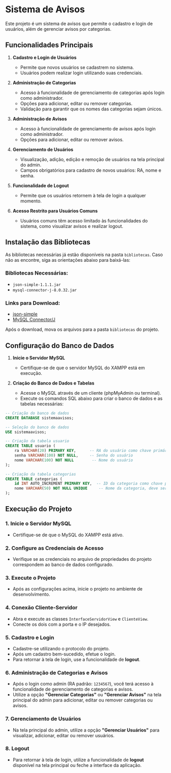 # Sistema de Avisos

Este projeto é um sistema de avisos que permite o cadastro e login de usuários, além de gerenciar avisos por categorias.

## Funcionalidades Principais

1. **Cadastro e Login de Usuários**
   - Permite que novos usuários se cadastrem no sistema.
   - Usuários podem realizar login utilizando suas credenciais.

2. **Administração de Categorias**
   - Acesso à funcionalidade de gerenciamento de categorias após login como administrador.
   - Opções para adicionar, editar ou remover categorias.
   - Validação para garantir que os nomes das categorias sejam únicos.

3. **Administração de Avisos**
   - Acesso à funcionalidade de gerenciamento de avisos após login como administrador.
   - Opções para adicionar, editar ou remover avisos.

4. **Gerenciamento de Usuários**
   - Visualização, adição, edição e remoção de usuários na tela principal do admin.
   - Campos obrigatórios para cadastro de novos usuários: RA, nome e senha.

5. **Funcionalidade de Logout**
   - Permite que os usuários retornem à tela de login a qualquer momento.

6. **Acesso Restrito para Usuários Comuns**
   - Usuários comuns têm acesso limitado às funcionalidades do sistema, como visualizar avisos e realizar logout.

## Instalação das Bibliotecas

As bibliotecas necessárias já estão disponíveis na pasta `bibliotecas`. Caso não as encontre, siga as orientações abaixo para baixá-las:

### Bibliotecas Necessárias:
- `json-simple-1.1.1.jar`
- `mysql-connector-j-8.0.32.jar`

### Links para Download:
- [json-simple](https://github.com/fangyidong/json-simple)
- [MySQL Connector/J](https://dev.mysql.com/downloads/connector/j/)

Após o download, mova os arquivos para a pasta `bibliotecas` do projeto.

## Configuração do Banco de Dados

1. **Inicie o Servidor MySQL**
   - Certifique-se de que o servidor MySQL do XAMPP está em execução.

2. **Criação do Banco de Dados e Tabelas**
   - Acesse o MySQL através de um cliente (phpMyAdmin ou terminal).
   - Execute os comandos SQL abaixo para criar o banco de dados e as tabelas necessárias:

```sql
-- Criação do banco de dados
CREATE DATABASE sistemaavisos;

-- Seleção do banco de dados
USE sistemaavisos;

-- Criação da tabela usuario
CREATE TABLE usuario (
    ra VARCHAR(20) PRIMARY KEY,      -- RA do usuário como chave primária
    senha VARCHAR(100) NOT NULL,     -- Senha do usuário
    nome VARCHAR(100) NOT NULL        -- Nome do usuário
);

-- Criação da tabela categorias
CREATE TABLE categorias (
    id INT AUTO_INCREMENT PRIMARY KEY,  -- ID da categoria como chave primária e auto-incremento
    nome VARCHAR(50) NOT NULL UNIQUE     -- Nome da categoria, deve ser único
);
```
## Execução do Projeto

### 1. Inicie o Servidor MySQL
- Certifique-se de que o MySQL do XAMPP está ativo.

### 2. Configure as Credenciais de Acesso
- Verifique se as credenciais no arquivo de propriedades do projeto correspondem ao banco de dados configurado.

### 3. Execute o Projeto
- Após as configurações acima, inicie o projeto no ambiente de desenvolvimento.

### 4. Conexão Cliente-Servidor
- Abra e execute as classes `InterfaceServidorView` e `ClienteView`.
- Conecte os dois com a porta e o IP desejados.

### 5. Cadastro e Login
- Cadastre-se utilizando o protocolo do projeto.
- Após um cadastro bem-sucedido, efetue o login.
- Para retornar à tela de login, use a funcionalidade de **logout**.

### 6. Administração de Categorias e Avisos
- Após o login como admin (RA padrão: `1234567`), você terá acesso à funcionalidade de gerenciamento de categorias e avisos.
- Utilize a opção **"Gerenciar Categorias"** ou **"Gerenciar Avisos"**  na tela principal do admin para adicionar, editar ou remover categorias ou avisos.

### 7. Gerenciamento de Usuários
- Na tela principal do admin, utilize a opção **"Gerenciar Usuários"** para visualizar, adicionar, editar ou remover usuários.

### 8. Logout
- Para retornar à tela de login, utilize a funcionalidade de **logout** disponível na tela principal ou feche a interface da aplicação.

